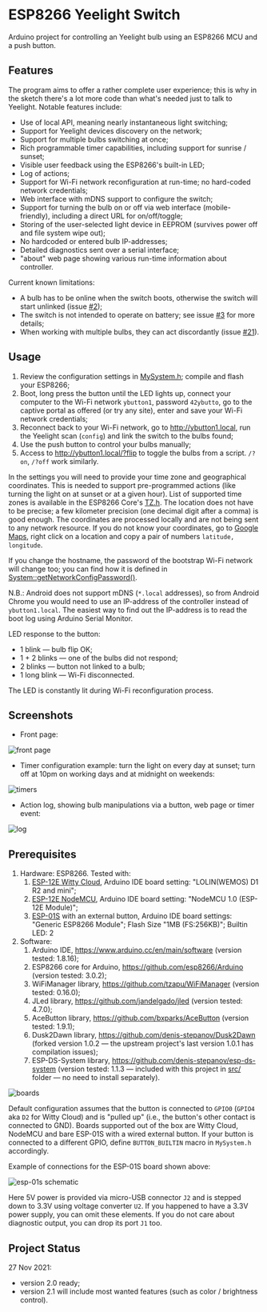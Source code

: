 # ESP8266 Yeelight Switch
Arduino project for controlling an Yeelight bulb using an ESP8266 MCU and a push button.

## Features
The program aims to offer a rather complete user experience; this is why in the sketch there's a lot more code than what's needed just to talk to Yeelight. Notable features include:

* Use of local API, meaning nearly instantaneous light switching;
* Support for Yeelight devices discovery on the network;
* Support for multiple bulbs switching at once;
* Rich programmable timer capabilities, including support for sunrise / sunset;
* Visible user feedback using the ESP8266's built-in LED;
* Log of actions;
* Support for Wi-Fi network reconfiguration at run-time; no hard-coded network credentials;
* Web interface with mDNS support to configure the switch;
* Support for turning the bulb on or off via web interface (mobile-friendly), including a direct URL for on/off/toggle;
* Storing of the user-selected light device in EEPROM (survives power off and file system wipe out);
* No hardcoded or entered bulb IP-addresses;
* Detailed diagnostics sent over a serial interface;
* "about" web page showing various run-time information about controller.

Current known limitations:
* A bulb has to be online when the switch boots, otherwise the switch will start unlinked (issue [#2](https://github.com/denis-stepanov/esp8266-yeelight-switch/issues/2));
* The switch is not intended to operate on battery; see issue [#3](https://github.com/denis-stepanov/esp8266-yeelight-switch/issues/3) for more details;
* When working with multiple bulbs, they can act discordantly (issue [#21](https://github.com/denis-stepanov/esp8266-yeelight-switch/issues/21)).

## Usage
1. Review the configuration settings in [MySystem.h](https://github.com/denis-stepanov/esp8266-yeelight-switch/blob/master/MySystem.h); compile and flash your ESP8266;
2. Boot, long press the button until the LED lights up, connect your computer to the Wi-Fi network `ybutton1`, password `42ybutto`, go to the captive portal as offered (or try any site), enter and save your Wi-Fi network credentials;
3. Reconnect back to your Wi-Fi network, go to http://ybutton1.local, run the Yeelight scan (`config`) and link the switch to the bulbs found;
4. Use the push button to control your bulbs manually;
5. Access to http://ybutton1.local/?flip to toggle the bulbs from a script. `/?on`, `/?off` work similarly.

In the settings you will need to provide your time zone and geographical coordinates. This is needed to support pre-programmed actions (like turning the light on at sunset or at a given hour). List of supported time zones is available in the ESP8266 Core's [TZ.h](https://github.com/esp8266/Arduino/blob/master/cores/esp8266/TZ.h). The location does not have to be precise; a few kilometer precision (one decimal digit after a comma) is good enough. The coordinates are processed locally and are not being sent to any network resource. If you do not know your coordinates, go to [Google Maps](https://maps.google.com), right click on a location and copy a pair of numbers `latitude, longitude`.

If you change the hostname, the password of the bootstrap Wi-Fi network will change too; you can find how it is defined in [System::getNetworkConfigPassword()](https://github.com/denis-stepanov/esp8266-yeelight-switch/blob/master/src/System.cpp).

N.B.: Android does not support mDNS (`*.local` addresses), so from Android Chrome you would need to use an IP-address of the controller instead of `ybutton1.local`. The easiest way to find out the IP-address is to read the boot log using Arduino Serial Monitor.

LED response to the button:
* 1 blink — bulb flip OK;
* 1 + 2 blinks — one of the bulbs did not respond;
* 2 blinks — button not linked to a bulb;
* 1 long blink — Wi-Fi disconnected.
 
The LED is constantly lit during Wi-Fi reconfiguration process.
 
## Screenshots
* Front page:

![front page](data/images/screenshot-front.jpg)
 
* Timer configuration example: turn the light on every day at sunset; turn off at 10pm on working days and at midnight on weekends:

![timers](data/images/screenshot-timers.jpg)
 
* Action log, showing bulb manipulations via a button, web page or timer event:
 
![log](data/images/screenshot-log.jpg)
 
## Prerequisites
1. Hardware: ESP8266. Tested with:
   1. [ESP-12E Witty Cloud](https://www.instructables.com/Witty-Cloud-Module-Adapter-Board/), Arduino IDE board setting: "LOLIN(WEMOS) D1 R2 and mini";
   2. [ESP-12E NodeMCU](https://www.make-it.ca/nodemcu-details-specifications/), Arduino IDE board setting: "NodeMCU 1.0 (ESP-12E Module)";
   3. [ESP-01S](https://diyprojects.io/esp01-get-started-arduino-platformio-ide-module-choose-pinout/) with an external button, Arduino IDE board settings: "Generic ESP8266 Module"; Flash Size "1MB (FS:256KB)"; Builtin LED: 2
2. Software:
   1. Arduino IDE, https://www.arduino.cc/en/main/software (version tested: 1.8.16);
   2. ESP8266 core for Arduino, https://github.com/esp8266/Arduino (version tested: 3.0.2);
   3. WiFiManager library, https://github.com/tzapu/WiFiManager (version tested: 0.16.0);
   4. JLed library, https://github.com/jandelgado/jled (version tested: 4.7.0);
   5. AceButton library, https://github.com/bxparks/AceButton (version tested: 1.9.1);
   6. Dusk2Dawn library, https://github.com/denis-stepanov/Dusk2Dawn (forked version 1.0.2 — the upstream project's last version 1.0.1 has compilation issues);
   7. ESP-DS-System library, https://github.com/denis-stepanov/esp-ds-system (version tested: 1.1.3 — included with this project in [src/](https://github.com/denis-stepanov/esp8266-yeelight-switch/tree/master/src) folder — no need to install separately).
 
![boards](data/images/boards.png)

Default configuration assumes that the button is connected to `GPIO0` (`GPIO4` aka `D2` for Witty Cloud) and is "pulled up" (i.e., the button's other contact is connected to GND). Boards supported out of the box are Witty Cloud, NodeMCU and bare ESP-01S with a wired external button. If your button is connected to a different GPIO, define `BUTTON_BUILTIN` macro in `MySystem.h` accordingly.

Example of connections for the ESP-01S board shown above:
 
![esp-01s schematic](data/images/schematic-esp-01s.png)
 
Here 5V power is provided via micro-USB connector `J2` and is stepped down to 3.3V using voltage converter `U2`. If you happened to have a 3.3V power supply, you can omit these elements. If you do not care about diagnostic output, you can drop its port `J1` too.
 
## Project Status
27 Nov 2021:
* version 2.0 ready;
* version 2.1 will include most wanted features (such as color / brightness control).
